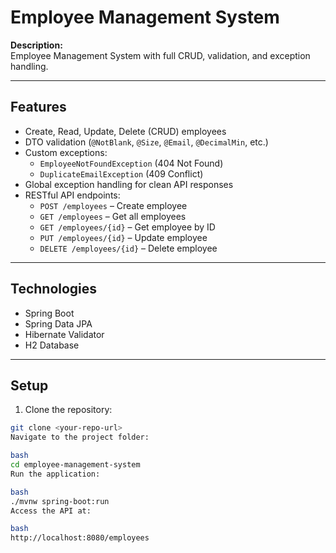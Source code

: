 # Employee Management System

**Description:**  
Employee Management System with full CRUD, validation, and exception handling.

---

## Features

- Create, Read, Update, Delete (CRUD) employees
- DTO validation (`@NotBlank`, `@Size`, `@Email`, `@DecimalMin`, etc.)
- Custom exceptions:
  - `EmployeeNotFoundException` (404 Not Found)
  - `DuplicateEmailException` (409 Conflict)
- Global exception handling for clean API responses
- RESTful API endpoints:
  - `POST /employees` – Create employee
  - `GET /employees` – Get all employees
  - `GET /employees/{id}` – Get employee by ID
  - `PUT /employees/{id}` – Update employee
  - `DELETE /employees/{id}` – Delete employee

---

## Technologies

- Spring Boot
- Spring Data JPA
- Hibernate Validator
- H2 Database

---

## Setup

1. Clone the repository:  
```bash
git clone <your-repo-url>
Navigate to the project folder:

bash
cd employee-management-system
Run the application:

bash
./mvnw spring-boot:run
Access the API at:

bash
http://localhost:8080/employees
